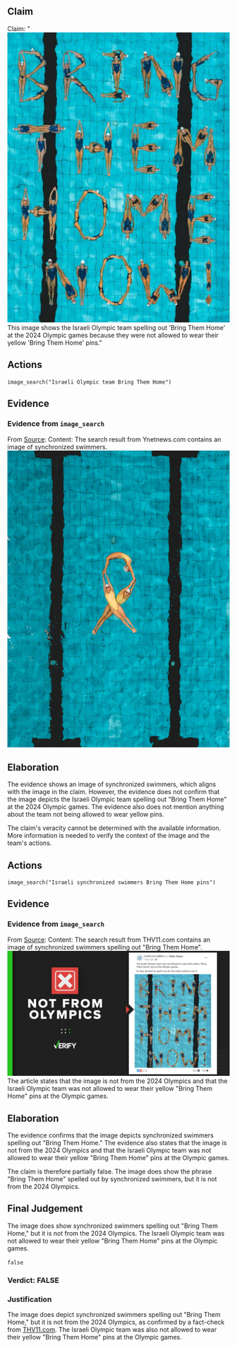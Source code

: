 ## Claim
Claim: "![image 14](media/16.jpg) This image shows the Israeli Olympic team spelling out 'Bring Them Home' at the 2024 Olympic games because they were not allowed to wear their yellow 'Bring Them Home' pins."

## Actions
```
image_search("Israeli Olympic team Bring Them Home")
```

## Evidence
### Evidence from `image_search`
From [Source](https://www.ynetnews.com/culture/article/skmg5e5ma): 
Content: The search result from Ynetnews.com contains an image of synchronized swimmers. ![image 763](media/2025-07-18_21-58-1752875926-305092.jpg)


## Elaboration
The evidence shows an image of synchronized swimmers, which aligns with the image in the claim. However, the evidence does not confirm that the image depicts the Israeli Olympic team spelling out "Bring Them Home" at the 2024 Olympic games. The evidence also does not mention anything about the team not being allowed to wear yellow pins.

The claim's veracity cannot be determined with the available information. More information is needed to verify the context of the image and the team's actions.


## Actions
```
image_search("Israeli synchronized swimmers Bring Them Home pins")
```

## Evidence
### Evidence from `image_search`
From [Source](https://www.thv11.com/article/news/verify/olympics-verify/image-israeli-swimmers-bring-them-home-not-from-paris-2024-olympics/536-5f25fcff-c857-495b-8eba-3d6c5fb46ce9): 
Content: The search result from THV11.com contains an image of synchronized swimmers spelling out "Bring Them Home". ![image 7889](media/2025-08-29_22-13-1756505606-754247.jpg) The article states that the image is not from the 2024 Olympics and that the Israeli Olympic team was not allowed to wear their yellow "Bring Them Home" pins at the Olympic games.


## Elaboration
The evidence confirms that the image depicts synchronized swimmers spelling out "Bring Them Home." The evidence also states that the image is not from the 2024 Olympics and that the Israeli Olympic team was not allowed to wear their yellow "Bring Them Home" pins at the Olympic games.

The claim is therefore partially false. The image does show the phrase "Bring Them Home" spelled out by synchronized swimmers, but it is not from the 2024 Olympics.


## Final Judgement
The image does show synchronized swimmers spelling out "Bring Them Home," but it is not from the 2024 Olympics. The Israeli Olympic team was not allowed to wear their yellow "Bring Them Home" pins at the Olympic games.

`false`

### Verdict: FALSE

### Justification
The image does depict synchronized swimmers spelling out "Bring Them Home," but it is not from the 2024 Olympics, as confirmed by a fact-check from [THV11.com](https://www.thv11.com/article/news/verify/olympics-verify/image-israeli-swimmers-bring-them-home-not-from-paris-2024-olympics/536-5f25fcff-c857-495b-8eba-3d6c5fb46ce9). The Israeli Olympic team was also not allowed to wear their yellow "Bring Them Home" pins at the Olympic games.
